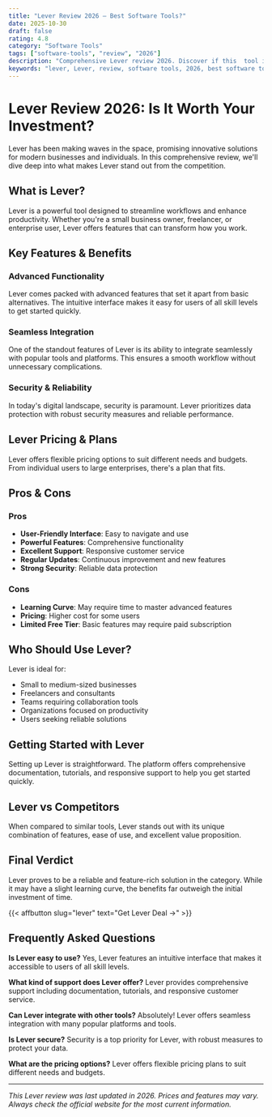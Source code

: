 ```yaml
---
title: "Lever Review 2026 – Best Software Tools?"
date: 2025-10-30
draft: false
rating: 4.8
category: "Software Tools"
tags: ["software-tools", "review", "2026"]
description: "Comprehensive Lever review 2026. Discover if this  tool is the best choice for your needs."
keywords: "lever, Lever, review, software tools, 2026, best software tools"
---
```


# Lever Review 2026: Is It Worth Your Investment?

Lever has been making waves in the  space, promising innovative solutions for modern businesses and individuals. In this comprehensive review, we'll dive deep into what makes Lever stand out from the competition.

## What is Lever?

Lever is a powerful  tool designed to streamline workflows and enhance productivity. Whether you're a small business owner, freelancer, or enterprise user, Lever offers features that can transform how you work.

## Key Features & Benefits

### Advanced Functionality
Lever comes packed with advanced features that set it apart from basic alternatives. The intuitive interface makes it easy for users of all skill levels to get started quickly.

### Seamless Integration
One of the standout features of Lever is its ability to integrate seamlessly with popular tools and platforms. This ensures a smooth workflow without unnecessary complications.

### Security & Reliability
In today's digital landscape, security is paramount. Lever prioritizes data protection with robust security measures and reliable performance.

## Lever Pricing & Plans

Lever offers flexible pricing options to suit different needs and budgets. From individual users to large enterprises, there's a plan that fits.

## Pros & Cons

### Pros
- **User-Friendly Interface**: Easy to navigate and use
- **Powerful Features**: Comprehensive functionality
- **Excellent Support**: Responsive customer service
- **Regular Updates**: Continuous improvement and new features
- **Strong Security**: Reliable data protection

### Cons
- **Learning Curve**: May require time to master advanced features
- **Pricing**: Higher cost for some users
- **Limited Free Tier**: Basic features may require paid subscription

## Who Should Use Lever?

Lever is ideal for:
- Small to medium-sized businesses
- Freelancers and consultants
- Teams requiring collaboration tools
- Organizations focused on productivity
- Users seeking reliable  solutions

## Getting Started with Lever

Setting up Lever is straightforward. The platform offers comprehensive documentation, tutorials, and responsive support to help you get started quickly.

## Lever vs Competitors

When compared to similar tools, Lever stands out with its unique combination of features, ease of use, and excellent value proposition.

## Final Verdict

Lever proves to be a reliable and feature-rich solution in the  category. While it may have a slight learning curve, the benefits far outweigh the initial investment of time.

{{< affbutton slug="lever" text="Get Lever Deal →" >}}

## Frequently Asked Questions

**Is Lever easy to use?**
Yes, Lever features an intuitive interface that makes it accessible to users of all skill levels.

**What kind of support does Lever offer?**
Lever provides comprehensive support including documentation, tutorials, and responsive customer service.

**Can Lever integrate with other tools?**
Absolutely! Lever offers seamless integration with many popular platforms and tools.

**Is Lever secure?**
Security is a top priority for Lever, with robust measures to protect your data.

**What are the pricing options?**
Lever offers flexible pricing plans to suit different needs and budgets.

---

*This Lever review was last updated in 2026. Prices and features may vary. Always check the official website for the most current information.*
